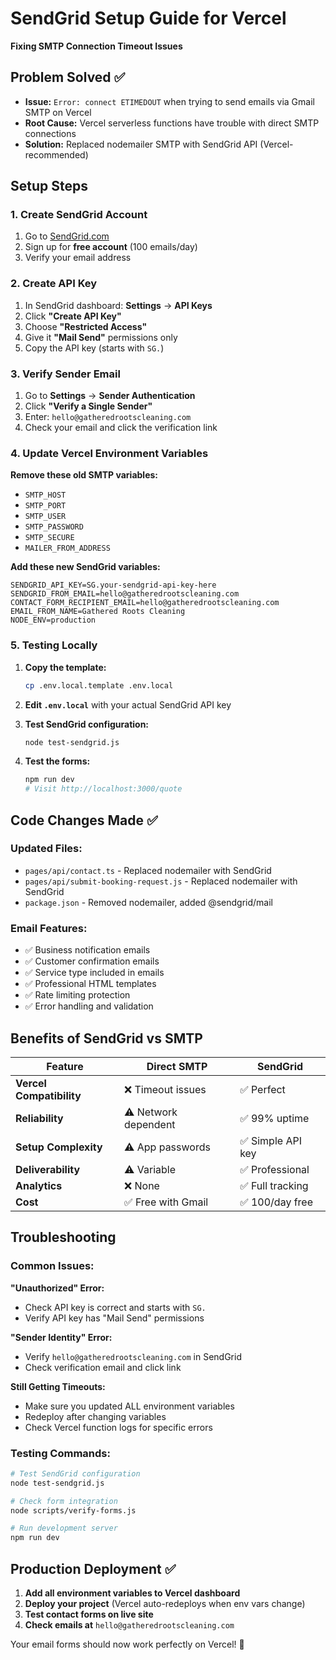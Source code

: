 # SendGrid Setup Guide for Vercel

**Fixing SMTP Connection Timeout Issues**

## Problem Solved ✅

- **Issue:** `Error: connect ETIMEDOUT` when trying to send emails via Gmail SMTP on Vercel
- **Root Cause:** Vercel serverless functions have trouble with direct SMTP connections
- **Solution:** Replaced nodemailer SMTP with SendGrid API (Vercel-recommended)

## Setup Steps

### 1. Create SendGrid Account

1. Go to [SendGrid.com](https://sendgrid.com)
2. Sign up for **free account** (100 emails/day)
3. Verify your email address

### 2. Create API Key

1. In SendGrid dashboard: **Settings** → **API Keys**
2. Click **"Create API Key"**
3. Choose **"Restricted Access"**
4. Give it **"Mail Send"** permissions only
5. Copy the API key (starts with `SG.`)

### 3. Verify Sender Email

1. Go to **Settings** → **Sender Authentication**
2. Click **"Verify a Single Sender"**
3. Enter: `hello@gatheredrootscleaning.com`
4. Check your email and click the verification link

### 4. Update Vercel Environment Variables

**Remove these old SMTP variables:**

- `SMTP_HOST`
- `SMTP_PORT`
- `SMTP_USER`
- `SMTP_PASSWORD`
- `SMTP_SECURE`
- `MAILER_FROM_ADDRESS`

**Add these new SendGrid variables:**

```env
SENDGRID_API_KEY=SG.your-sendgrid-api-key-here
SENDGRID_FROM_EMAIL=hello@gatheredrootscleaning.com
CONTACT_FORM_RECIPIENT_EMAIL=hello@gatheredrootscleaning.com
EMAIL_FROM_NAME=Gathered Roots Cleaning
NODE_ENV=production
```

### 5. Testing Locally

1. **Copy the template:**

   ```bash
   cp .env.local.template .env.local
   ```

2. **Edit `.env.local`** with your actual SendGrid API key

3. **Test SendGrid configuration:**

   ```bash
   node test-sendgrid.js
   ```

4. **Test the forms:**
   ```bash
   npm run dev
   # Visit http://localhost:3000/quote
   ```

## Code Changes Made ✅

### Updated Files:

- `pages/api/contact.ts` - Replaced nodemailer with SendGrid
- `pages/api/submit-booking-request.js` - Replaced nodemailer with SendGrid
- `package.json` - Removed nodemailer, added @sendgrid/mail

### Email Features:

- ✅ Business notification emails
- ✅ Customer confirmation emails
- ✅ Service type included in emails
- ✅ Professional HTML templates
- ✅ Rate limiting protection
- ✅ Error handling and validation

## Benefits of SendGrid vs SMTP

| Feature                  | Direct SMTP          | SendGrid          |
| ------------------------ | -------------------- | ----------------- |
| **Vercel Compatibility** | ❌ Timeout issues    | ✅ Perfect        |
| **Reliability**          | ⚠️ Network dependent | ✅ 99% uptime     |
| **Setup Complexity**     | ⚠️ App passwords     | ✅ Simple API key |
| **Deliverability**       | ⚠️ Variable          | ✅ Professional   |
| **Analytics**            | ❌ None              | ✅ Full tracking  |
| **Cost**                 | ✅ Free with Gmail   | ✅ 100/day free   |

## Troubleshooting

### Common Issues:

**"Unauthorized" Error:**

- Check API key is correct and starts with `SG.`
- Verify API key has "Mail Send" permissions

**"Sender Identity" Error:**

- Verify `hello@gatheredrootscleaning.com` in SendGrid
- Check verification email and click link

**Still Getting Timeouts:**

- Make sure you updated ALL environment variables
- Redeploy after changing variables
- Check Vercel function logs for specific errors

### Testing Commands:

```bash
# Test SendGrid configuration
node test-sendgrid.js

# Check form integration
node scripts/verify-forms.js

# Run development server
npm run dev
```

## Production Deployment ✅

1. **Add all environment variables to Vercel dashboard**
2. **Deploy your project** (Vercel auto-redeploys when env vars change)
3. **Test contact forms on live site**
4. **Check emails at** `hello@gatheredrootscleaning.com`

Your email forms should now work perfectly on Vercel! 🎉
